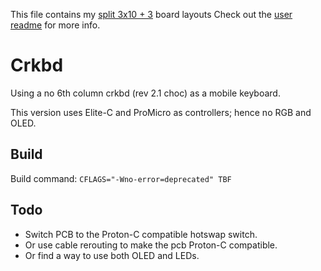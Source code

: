 This file contains my [split 3x10 + 3](../../../default/split_3x10_3) board layouts
Check out the [user readme](../../../../users/bbaserdem/README.md) for more info.

# Crkbd

Using a no 6th column crkbd (rev 2.1 choc) as a mobile keyboard.

This version uses Elite-C and ProMicro as controllers; hence no RGB and OLED.

## Build

Build command: `CFLAGS="-Wno-error=deprecated" TBF`

## Todo

* Switch PCB to the Proton-C compatible hotswap switch.
* Or use cable rerouting to make the pcb Proton-C compatible.
* Or find a way to use both OLED and LEDs.
